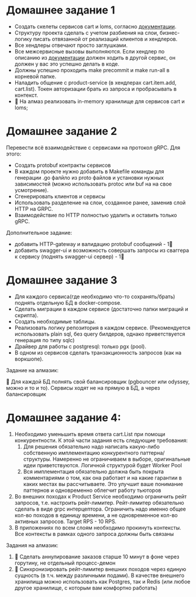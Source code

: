 # Домашнее задание 1

- Создать скелеты сервисов cart и loms, согласно [документации](docs/README.md).
- Структуру проекта сделать с учетом разбиения на слои, бизнес-логику писать отвязанной от реализаций клиентов и хендлеров.
- Все хендлеры отвечают просто заглушками.
- Все межсервисные вызовы выполняются. Если хендлер по описанию из [документации](docs/README.md) должен ходить в другой сервис, он должен у вас это успешно делать в коде.
- Должны успешно проходить make precommit и make run-all в корневой папке.
- Наладить общение с product-service (в хендлерах cart.item.add, cart.list). Токен авторизации брать из запроса и пробрасывать в контекст.
- 💎 На алмаз реализовать in-memory хранилище для сервисов cart и loms;

# Домашнее задание 2
Перевести всё взаимодействие c сервисами на протокол gRPC.
Для этого:
- Создать protobuf контракты сервисов
- В каждом проекте нужно добавить в Makefile команды для генерации .go фалйло из proto файлов и установки нужных зависимостей (можно использовать protoc или buf на на свое усмотрение).
- Сгенерировать клиентов и сервисы
- Использовать разделение на слои, созданное ранее, заменив слой HTTP на GRPC.
- Взаимодействие по HTTP полностью удалить и оставить только gRPC.

Дополнительное задание:
- добавить HTTP-gateway и валидацию protobuf сообщений - 1💎
- добавить swagger-ui и возможность совершать запросы из сваггера к сервису (поднять swagger-ui сервер) - 1💎

# Домашнее задание 3

- Для каждого сервиса(где необходимо что-то сохранять/брать) поднять отдельную БД в docker-compose.
- Сделать миграции в каждом сервисе (достаточно папки миграций и скрипта).
- Создать необходимые таблицы.
- Реализовать логику репозитория в каждом сервисе. (Рекомендуется использовать plain sql, без query билдеров, однако приветствуется генерация по типу sqlc)
- Драйвер для работы с postgresql: только pgx (pool).
- В одном из сервисов сделать транзакционность запросов (как на воркшопе).

Задание на алмазик:

💎 Для каждой БД полнять свой балансировщик (pgbouncer или odyssey, можно и то и то). Сервисы ходят не на прямую в БД, а через балансировщик

# Домашнее задание 4:
1. Необходимо уменьшить время ответа cart.List при помощи конкурентности. К этой части задания есть следующие требования:
   1. Для решения обязательно надо написать какую-либо собственную имплементацию конкурентного паттерна/структуры. Намеренно не ограничиваем в выборе, оригинальные идеи приветствуются. Логичной структурой будет Worker Pool
   2. Вся имплементация обязательно должна быть покрыта комментариями о том, как она работает и на какие гарантии в каких местах вы рассчитываете. Это улучшит ваше понимание паттернов и одновременно облегчит работу тьюторов
2. Во внешних походах к Product Service необходимо ограничить рейт запросов, т.е. настроить рейт-лимитер. Рейт-лимитер обязательно сделать в виде grpc интерцептора. Ограничить надо именно общее кол-во походов в единицу времени, а не одновременное кол-во активных запросов. Target RPS - 10 RPS.
3. В приложениях по всем слоям необходимо прокинуть контексты. Все контексты в рамках одного запроса должны быть связаны

Задания на алмазик:
1. 💎 Сделать аннулирование заказов старше 10 минут в фоне через горутину, не отдельный процесс-демон
2. 💎 Синхронизировать рейт-лимитер внешних походов через единую сущность (в т.ч. между различными подами). В качестве внешнего хранилища можно использовать как Postgres, так и Redis (или любое другое хранилище, с которым вам комфортно работать)